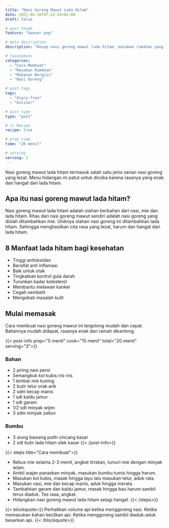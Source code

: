 ```yaml
---
title: "Nasi Goreng Mawut Lada Hitam"
date: 2021-05-16T07:22:53+02:00
draft: false

# post thumb
feature: "banner.png"

# meta description
description: "Resep nasi goreng mawut lada hitam, masakan rumahan yang enak dan bergizi. Mempunyai rasa yang lezat segar dan hangat dari lada hitam sangat menggugah selera."

# taxonomies
categories:
  - "Cara Membuat"
  - "Masakan Rumahan"
  - "Makanan Bergizi"
  - "Nasi Goreng"

# post tags
tags:
  - "diary-free"
  - "kuliner"

# post type
type: "post"

# Is Recipe
recipe: true

# prep time
time: "20 menit"

# serving
serving: 3
---
```

Nasi goreng mawut lada hitam termasuk salah satu jenis varian nasi goreng yang lezat. Menu hidangan ini patut untuk dicoba karena rasanya yang enak dan hangat dari lada hitam.

## Apa itu nasi goreng mawut lada hitam?

Nasi goreng mawut lada hitam adalah olahan berbahan dari nasi, mie dan lada hitam. Khas dari nasi goreng mawut sendiri adalah nasi goreng yang diolah ditambahkan mie. Uniknya olahan nasi goreng ini ditambahkan lada hitam. Sehingga menghasilkan cita rasa yang lezat, harum dan hangat dari lada hitam.

## 8 Manfaat lada hitam bagi kesehatan

-   Tinggi antioksidan
-   Bersifat anti inflamasi
-   Baik untuk otak
-   Tingkatkan kontrol gula darah
-   Turunkan kadar kolesterol
-   Membantu melawan kanker
-   Cegah sembelit
-   Mengobati masalah kulit

## Mulai memasak

Cara membuat nasi goreng mawut ini tergolong mudah dan cepat. Bahannya mudah didapat, rasanya enak dan ramah dikantong.

{{< post-info prep="5 menit" cook="15 menit" total="20 menit" serving="3">}}

### Bahan

-   2 piring nasi peroi
-   Semangkuk kol kubis iris-iris 
-   1 lembar mie kuning
-   2 butir telur orak arik
-   2 sdm kecap manis
-   1 sdt kaldu jamur
-   1 sdt garam
-   1/2 sdt minyak wijen
-   3 sdm minyak zaitun

### Bumbu

-   3 siung bawang putih cincang kasar
-   2 sdt butir lada hitam ulek kasar
{{< /post-info>}}

{{< steps title="Cara membuat">}}
-   Rebus mie selama 2-3 menit, angkat tiriskan, lumuri mie dengan minyak wijen.
-   Ambil wajan panaskan minyak, masukan bumbu tumis hingga harum.
-   Masukan kol kubis, masak hingga layu lalu masukan telur, aduk rata.
-   Masukan nasi, mie dan kecap manis, aduk hingga merata.
-   Tambahkan garam dan kaldu jamur, masak hingga bau harum sambil terus diaduk. Tes rasa, angkat.
-   Hidangkan nasi goreng mawut lada hitam selagi hangat.
{{< /steps>}}

{{< blockquote>}}
Perhatikan volume api ketika menggoreng nasi. Ketika memasukan bahan kecilkan api. Ketika menggoreng sambil diaduk-aduk besarkan api.
{{< /blockquote>}}
